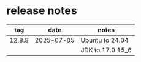 # release notes


| tag | date | notes |
|----------|----------|----------|
| 12.8.8   | 2025-07-05 | Ubuntu to 24.04
|          |            | JDK to 17.0.15_6
